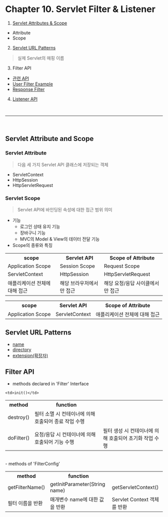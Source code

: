 # Chapter 10. Servlet Filter & Listener

1. [Servlet Attributes & Scope](#servlet-attribute-and-scope)
- Attribute
- Scope

2. [Servlet URL Patterns](#servlet-url-patterns)
> 실제 Servlet의 매핑 이름

3. Filter API
- [관련 API](#filter-api)
- [User Filter Example]()
- [Response Filter]()

4. [Listener API](#listener-api)
<br>
<hr>
<br>

## Servlet Attribute and Scope
### Servlet Attribute
> 다음 세 가지 Servlet API 클래스에 저장되는 객체
- ServletContext
- HttpSession
- HttpServletRequest

### Servlet Scope
> Servlet API에 바인딩된 속성에 대한 접근 범위 의미
- 기능
  - 로그인 상태 유지 기능
  - 장바구니 기능
  -  MVC의 Model & View의 데이터 전달 기능
- Scope의 종류와 특징
<table>
  <tr>
    <th>scope</th>
    <th>Servlet API</th>
    <th>Scope of Attribute</th>
  </tr>
  <tr>
    <td>Application Scope</td>
    <td>Session Scope</td>
    <td>Request Scope</td>
  </tr>
  <tr>
    <td>ServletContext</td>
    <td>HttpSession</td>
    <td>HttpServletRequest</td>
  </tr>
  <tr>
    <td>애플리케이션 전체에 대해 접근</td>
    <td>해당 브라우저에서만 접근</td>
    <td>해당 요청/응답 사이클에서만 접근</td>
  </tr>
</table>

<table>
  <tr>
    <tr>
      <th>scope</th>
      <th>Servlet API</th>
      <th>Scope of Attribute</th>
    </tr>
  <tr>
     <td>Application Scope</td>
     <td>ServletContext</td>
    <td>애플리케이션 전체에 대해 접근</td>
  </tr>
  <tr>
    
  </tr>
  
</table>

## Servlet URL Patterns
- [name]()
- [directory]()
- [extension(확장자)]()


## Filter API
- methods declared in 'Filter' Interface
<table>
  <tr>
    <th>method</th>
    <th>function</th>
  </tr>
  <tr>
    <td>destroy()</td>
    <td>필터 소멸 시 컨테이너에 의해 호출되어 종료 작업 수헹</td>
    
    <td>init()</td>
  </tr>
  <tr>
    <td>doFilter()</td>
    <td>요청/응답 시 컨테이너에 의해 호출되어 기능 수행</td>
    <td>필터 생성 시 컨테이너에 의해 호출되어 초기화 작업 수행</td>
  </tr>
  <tr>
   
  
  </tr>
</table>
<br>
- methods of 'FilterConfig'
<table>
  <tr>
    <th>method</th>
    <th>function</th>
  </tr>
  <tr>
    <td>getFilterName()</td>
    <td>getInitParameter(String name)</td>
    <td>getServletContext()</td>
  </tr>
  <tr>
    <td>필터 이름을 반환</td>
    <td>매개변수 name에 대한 값을 반환</td>
    <td>Servlet Context 객체를 반환</td>
  </tr>
</table>










